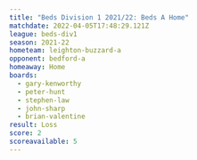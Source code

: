 ```yaml
---
title: "Beds Division 1 2021/22: Beds A Home"
matchdate: 2022-04-05T17:48:29.121Z
league: beds-div1
season: 2021-22
hometeam: leighton-buzzard-a
opponent: bedford-a
homeaway: Home
boards:
  - gary-kenworthy
  - peter-hunt
  - stephen-law
  - john-sharp
  - brian-valentine
result: Loss
score: 2
scoreavailable: 5
---
```

